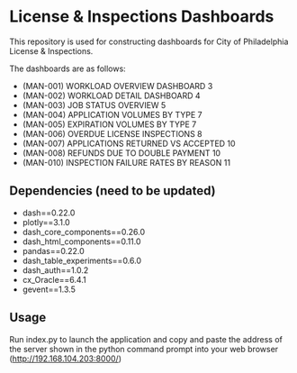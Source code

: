 # License & Inspections Dashboards

This repository is used for constructing dashboards for City of Philadelphia License & Inspections.

The dashboards are as follows:

- (MAN-001) WORKLOAD OVERVIEW DASHBOARD	3
- (MAN-002) WORKLOAD DETAIL DASHBOARD	4
- (MAN-003) JOB STATUS OVERVIEW	5
- (MAN-004) APPLICATION VOLUMES BY TYPE	7
- (MAN-005) EXPIRATION VOLUMES BY TYPE	7
- (MAN-006) OVERDUE LICENSE INSPECTIONS	8
- (MAN-007) APPLICATIONS RETURNED VS ACCEPTED	10
- (MAN-008) REFUNDS DUE TO DOUBLE PAYMENT	10
- (MAN-010) INSPECTION FAILURE RATES BY REASON	11

## Dependencies (need to be updated)
- dash==0.22.0
- plotly==3.1.0
- dash_core_components==0.26.0
- dash_html_components==0.11.0
- pandas==0.22.0
- dash_table_experiments==0.6.0
- dash_auth==1.0.2
- cx_Oracle==6.4.1
- gevent==1.3.5

## Usage
Run index.py to launch the application and copy and paste the address of the server shown in the python command prompt into your web browser (http://192.168.104.203:8000/)
